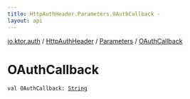 ```yaml
---
title: HttpAuthHeader.Parameters.OAuthCallback - 
layout: api
---
```


<div class='api-docs-breadcrumbs'><a href="../../index.html">io.ktor.auth</a> / <a href="../index.html">HttpAuthHeader</a> / <a href="index.html">Parameters</a> / <a href="./-o-auth-callback.html">OAuthCallback</a></div>

# OAuthCallback

<div class="signature"><code><span class="keyword">val </span><span class="identifier">OAuthCallback</span><span class="symbol">: </span><a href="https://kotlinlang.org/api/latest/jvm/stdlib/kotlin/-string/index.html"><span class="identifier">String</span></a></code></div>
